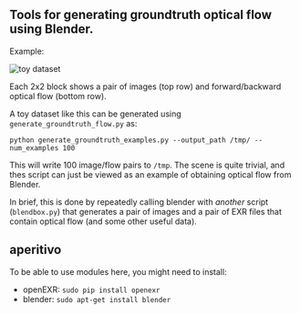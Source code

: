 ## Tools for generating groundtruth optical flow using Blender.

Example:

![toy dataset](https://github.com/vasiliykarasev/flowthrone/blob/gh-pages/docs/static/blender_toy_dataset.jpg?raw=true)

Each 2x2 block shows a pair of images (top row) and forward/backward optical flow (bottom row).


A toy dataset like this can be generated using `generate_groundtruth_flow.py` as:

    python generate_groundtruth_examples.py --output_path /tmp/ --num_examples 100

This will write 100 image/flow pairs to `/tmp`. The scene is quite trivial, and 
thes script can just be viewed as an example of obtaining optical flow from Blender.

In brief, this is done by repeatedly calling blender with *another* script
(`blendbox.py`) that generates a pair of images and a pair of EXR files
that contain optical flow (and some other useful data).

## aperitivo

To be able to use modules here, you might need to install:

  * openEXR: `sudo pip install openexr`
  * blender: `sudo apt-get install blender`


